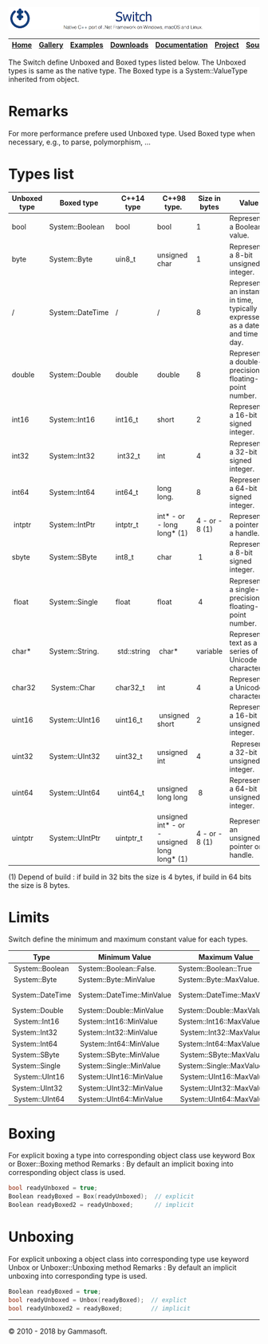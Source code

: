 [![Switch Header](Pictures/SwitchNativeC++port.png)](https://gammasoft71.wixsite.com/switch)

| [Home](Home.md) | [Gallery](Gallery.md) | [Examples](Examples.md) | [Downloads](Downloads.md) | [Documentation](Documentation.md) | [Project](https://sourceforge.net/projects/switchpro) | [Source](https://github.com/gammasoft71/switch) | [License](License.md) | [Gammasoft](https://gammasoft71.wixsite.com/gammasoft) |
|-----------------|-----------------------|-------------------------|-------------------------|-----------------------------------|-------------------------------------------------------|-------------------------------------------------|-----------------------|---------------------------------------------------------|

The Switch define Unboxed and Boxed types listed below. The Unboxed types is same as the native type. The Boxed type is a System::ValueType inherited from object.

# Remarks

For more performance prefere used Unboxed type. Used Boxed type when necessary, e.g., to parse, polymorphism, ...

# Types list

| Unboxed type | Boxed type       | C++14 type  | C++98 type.                                  | Size in bytes  | Value                                                                         |
|--------------|------------------|-------------|----------------------------------------------|----------------|-------------------------------------------------------------------------------|
| bool         | System::Boolean  | bool        | bool                                         | 1              | Represents a Boolean value.                                                   |
| byte         | System::Byte     | uin8_t      | unsigned char                                | 1              | Represents a 8-bit unsigned integer.                                          |
| /            | System::DateTime | /           | /                                            | 8              | Represents an instant in time, typically expressed as a date and time of day. |
| double       | System::Double   | double      | double                                       | 8              | Represents a double-precision floating-point number.                          |
| int16        | System::Int16    | int16_t     | short                                        | 2              | Represents a 16-bit signed integer.                                           |
| int32        | System::Int32    | int32_t     | int                                          | 4              | Represents a 32-bit signed integer.                                           |
| int64        | System::Int64    | int64_t     | long long.                                   | 8              | Represents a 64-bit signed integer.                                           |
| intptr       | System::IntPtr   | intptr_t    | int* - or - long long* (1)                   | 4 - or - 8 (1) | Represent a pointer or a handle.                                              |
| sbyte        | System::SByte    | int8_t      | char                                         | 1              | Represents a 8-bit signed integer.                                            |
| float        | System::Single   | float       | float                                        | 4              | Represents a single-precision floating-point number.                          |
| char*        | System::String.  | std::string | char*                                        | variable       | Represents text as a series of Unicode characters.                            |
| char32       | System::Char     | char32_t    | int                                          | 4              | Represents a Unicode characters.                                              |
| uint16       | System::UInt16   | uint16_t    | unsigned short                               | 2              | Represents a 16-bit unsigned integer.                                         |
| uint32       | System::UInt32   | uint32_t    | unsigned int                                 | 4              | Represents a 32-bit unsigned integer.                                         |
| uint64       | System::UInt64   | uint64_t    | unsigned long long                           | 8              | Represents a 64-bit unsigned integer.                                         |
| uintptr      | System::UIntPtr  | uintptr_t   | unsigned int* - or - unsigned long long* (1) | 4 - or - 8 (1) | Represent an unsigned pointer or a handle.                                    |

(1) Depend of build : if build in 32 bits the size is 4 bytes, if build in 64 bits the size is 8 bytes.

# Limits

Switch define the minimum and maximum constant value for each types.

|Type              | Minimum Value              | Maximum Value              | Minimum Value             | Maximum Value               |
|------------------|----------------------------|----------------------------|---------------------------|-----------------------------|
| System::Boolean  | System::Boolean::False.    | System::Boolean::True      | false                     | true                        |
| System::Byte     | System::Byte::MinValue     | System::Byte::MaxValue.    | 0                         | 255                         |
| System::DateTime | System::DateTime::MinValue | System::DateTime::MaxValue | 00:00:00, January 1, 0001 | 23:59:59, December 31, 9999 |
| System::Double   | System::Double::MinValue   | System::Double::MaxValue   | -1.79769e+308             | 1.79769e+308                |
| System::Int16    | System::Int16::MinValue    | System::Int16::MaxValue    | -32768                    | 32767                       |
| System::Int32    | System::Int32::MinValue    | System::Int32::MaxValue    | -2147483648               | 2147483647                  |
| System::Int64    | System::Int64::MinValue    | System::Int64::MaxValue    | -9223372036854775808      | 9223372036854775807         |
| System::SByte    | System::SByte::MinValue    | System::SByte::MaxValue    | -128                      | 127                         |
| System::Single   | System::Single::MinValue   | System::Single::MaxValue   | -3.40282e+038f            | 3.40282e+038f               |
| System::UInt16   | System::UInt16::MinValue   | System::UInt16::MaxValue   | 0                         | 65535                       |
| System::UInt32   | System::UInt32::MinValue   | System::UInt32::MaxValue   | 0                         | 4294967295                  |
| System::UInt64   | System::UInt64::MinValue   | System::UInt64::MaxValue   | 0                         | 18446744073709551615        |

# Boxing

For explicit boxing a type into corresponding object class use keyword Box or Boxer::Boxing method
Remarks : By default an implicit boxing into corresponding object class is used.

```c++
bool readyUnboxed = true;
Boolean readyBoxed = Box(readyUnboxed);  // explicit
Boolean readyBoxed2 = readyUnboxed;      // implicit
```

# Unboxing

For explicit unboxing a object class into corresponding type use keyword Unbox or Unboxer::Unboxing method
Remarks : By default an implicit unboxing into corresponding type is used.

```c++
Boolean readyBoxed = true;
bool readyUnboxed = Unbox(readyBoxed);  // explict
bool readyUnboxed2 = readyBoxed;        // implicit
```

______________________________________________________________________________________________

© 2010 - 2018 by Gammasoft.
